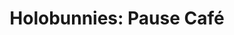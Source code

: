 ---
title: "Holobunnies: Pause Café"
developer: q-bit Games
publisher: Nkidu Games
image: HolobunniesPauseCafe.jpg
link: http://store.steampowered.com/app/497710/Holobunnies_Pause_Cafe/
windows: http://store.steampowered.com/app/497710/Holobunnies_Pause_Cafe/
mac: http://store.steampowered.com/app/497710/Holobunnies_Pause_Cafe/
linux: http://store.steampowered.com/app/497710/Holobunnies_Pause_Cafe/
---